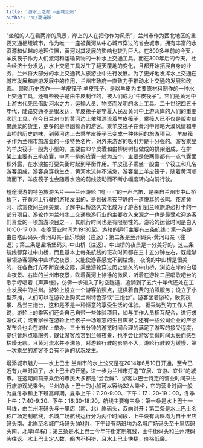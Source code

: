 ```yaml
---
title: '游水上之都 —金城兰州'
author: '文/夏谨晰'
---
```

   “坐船的人在看两岸的风景，岸上的人在把你作为风景”，兰州市作为西北地区的重要交通枢纽城市，作为唯一一座被黄河从中心城市穿过的省会城市，拥有丰富的水资源和优越的地理位置，黄河对其发展的影响也较为巨大。在300多年前的今天，羊皮筏子作为人们渡河和运输货物的一种水上交通工具。而在300年后的今天，社会经济十分发达，水上交通工具发生了翻天覆地的变化，且都开始拓展自身的业务，兰州将大部分的水上交通转入旅游业中进行发展。为了更好地发挥水上交通在城市发展和旅游发展中的作用，兰州市政府一直致力于推动水上交通的发展和改善。
领略历史杰作——羊皮筏子
   羊皮筏子，是以羊皮为主要原材料制作的一种水上交通工具，还有些筏子是由牛皮制作的，被人们成为“牛皮筏子”。它们是黄河中上游古代先民借助河水之力，运输人员、物资而发明的水上工具。二十世纪四五十年代，陆路交通不是很发达，羊皮筏子是宁夏人民及黄河中上游两岸的人们的重要水运工具。在今日兰州市的黄河边上依然漂流着羊皮筏子，乘筏人已不仅是贩卖瓜果蔬菜的货主，更多的是寻幽探奇的游客。乘羊皮筏子在黄河中领略大漠风情和中山桥的历史韵味，到黄河边上去乘羊皮筏子已变成一种休闲的旅游项目。
   羊皮筏子作为兰州市旅游业的一张特色名片，对外来游客的吸引力是十分强的。游客乘坐的羊皮筏子一般为小型的，主要由13个皮囊和由柳树树枝做成的排架组成，在排架上主要有三排皮囊，中间一排的皮囊一般为五个，主要是使两侧都有一点气囊面积外露，在水浪拍打要失衡时起到平衡作用。羊皮筏子乘坐一般由一个筏工和几名游客组成，游客身穿救生衣，黄河水流并不湍急，游客坐上羊皮筏子，随着黄河顺流而下，羊皮筏子也会随着水浪的前线波动而不断小幅度转向向前行驶。

短途漫游的特色旅游名片——兰州游轮
“呜······”的一声汽笛，是来自兰州市中山桥桥下，在黄河上行驶的游轮发出的，是划破黑夜宁静的一道悦耳的长鸣。夜游黄河、欣赏夜间兰州美景、了解中山桥悠久文化成为了游客们到兰州旅游必打卡的一部分项目。游轮作为兰州水上交通旅游行业的主要收入来源之一也是最受欢迎游客们喜爱的一项旅游项目之一，其航行时间也是有限制性的。游轮的运营时间是白天10:00-17:00，夜晚营业时间为19:30起。游轮的运行主要有三条航线：第一条是由白塔山码头-黄河母亲-音乐喷泉（往返）；第二条是兰州码头-黄河母亲（往返）；第三条是盐场堡码头-中山桥（往返）。中山桥的夜景是十分美好的，这三条航线都穿过中山桥，而且基本上每条航线的班次时间都在三十五分钟左右，既能够带领游客领略中山桥之夜景，又能使游客感觉不到枯燥。
夜晚的中山桥是很美的，在各色灯光不断变换之际，乘坐游轮穿过历史悠久的中山桥，浏览左岸的白塔山夜景、右岸的兰州市夜景，吹着黄河上徐徐的微风，听着在游轮二层唱歌吧台的歌手哼唱着《声声慢》，仿佛一步进入了时空隧道，追溯到了五六十年代还处在工业发展中的兰州。游轮上设立一个游客拍照点，提供着自费的拍照服务；设立了小型茶摊，人们可以在游轮上购买兰州特色茶饮“三炮台”。游客坐着游轮，欣赏夜景、品尝三炮台，这和是不是一种惬意的享受生活的体验。
据采访到的工作人员说，游轮上的乘客们还会自己自带一些体验项目，如与工作人员相互配合，进行求婚仪式；或者家长在游轮上给孩子一场难忘的生日庆祝；还有一些公司企业的产品发布会也会在游轮上举办。三十五分钟的游览时间合理的满足了游客的接受程度，提供音乐点唱服务，既让游客欣赏到兰州夜景，也不会让游客觉得时间太长而感到枯燥无聊。且黄河流水并不湍急，对游轮行驶的影响不大，游轮行驶较为缓慢，第一次乘坐的游客不会有不适的状况发生。

增添城市魅力——水上巴士
兰州市的水上公交是在2014年6月10日开通，至今已近有九年时间了，水上巴士的开通，进一步为兰州市打造“宜居、宜游、宜业”的城市。在这期间前来乘坐的市民大多都是“尝尝鲜”、游客以巴士特定的营业时间来进行旅游观光乘坐。兰州的水上巴士的小船可以容纳32人乘坐，它的营业时间一般为夏冬季和上下班高峰期，夏季上午：7:20-9:00、下午：17：20-19：00，冬季上午：7:40-9:30、下午：16:30-18:20，航线主要有三条：第一条是水上巴士一号线，由兰州港码头与十里店（南、北）岸码头，双向对开；第二条是水上巴士名称广场定制航线，名城广场航线运行分为两个时间段，上午设有两班均为自十里店码头南、北岸至名城广场码头(单程)，下午设有两班均为名城广场码头至十里店码头南、北岸(单程)；第三条是水上巴士今年牛街定制航线，金牛街码头和兰州港码头往返。水上巴士定人数，船内不拥挤，且水上巴士快捷，价格低廉。